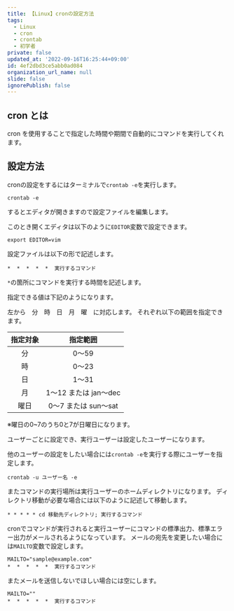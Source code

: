 ```yaml
---
title: 【Linux】cronの設定方法
tags:
  - Linux
  - cron
  - crontab
  - 初学者
private: false
updated_at: '2022-09-16T16:25:44+09:00'
id: 4ef2dbd3ce5abb0ad084
organization_url_name: null
slide: false
ignorePublish: false
---
```

## cron とは
cron を使用することで指定した時間や期間で自動的にコマンドを実行してくれます。

## 設定方法

cronの設定をするにはターミナルで`crontab -e`を実行します。

```zsh:ターミナル
crontab -e
```

するとエディタが開きますので設定ファイルを編集します。

このとき開くエディタは以下のように`EDITOR`変数で設定できます。

```.zshrc
export EDITOR=vim
```

設定ファイルは以下の形で記述します。

```:crontab〜
*  *  *  *  *  実行するコマンド
```

`*`の箇所にコマンドを実行する時間を記述します。

指定できる値は下記のようになります。

左から　分　時　日　月　曜　に対応します。
それぞれ以下の範囲を指定できます。

|指定対象|指定範囲|
|:-:|:-:|
|分|0〜59|
|時|0〜23|
|日|1〜31|
|月|1〜12 または jan〜dec|
|曜日|0〜7 または sun〜sat|

※曜日の0~7のうち0と7が日曜日になります。


ユーザーごとに設定でき、実行ユーザーは設定したユーザーになります。

他のユーザーの設定をしたい場合には`crontab -e`を実行する際にユーザーを指定します。

```zsh:ターミナル
crontab -u ユーザー名 -e
```


またコマンドの実行場所は実行ユーザーのホームディレクトリになります。
ディレクトリ移動が必要な場合には以下のように記述して移動します。

```
* * * * * cd 移動先ディレクトリ; 実行するコマンド
```

cronでコマンドが実行されると実行ユーザーにコマンドの標準出力、標準エラー出力がメールされるようになっています。
メールの宛先を変更したい場合には`MAILTO`変数で設定します。
```:crontab〜
MAILTO="sample@example.com"
*  *  *  *  *  実行するコマンド
```
またメールを送信しないでほしい場合には空にします。
```:crontab〜
MAILTO=""
*  *  *  *  *  実行するコマンド
```
